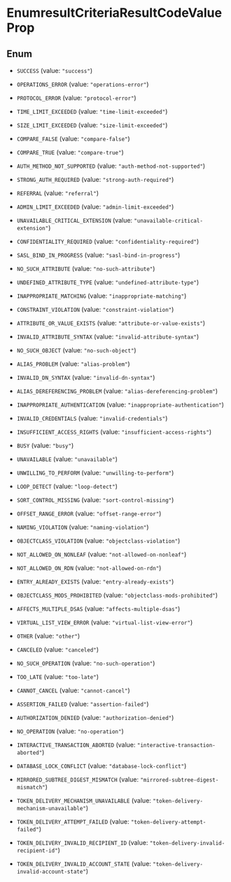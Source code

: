 

# EnumresultCriteriaResultCodeValueProp

## Enum


* `SUCCESS` (value: `"success"`)

* `OPERATIONS_ERROR` (value: `"operations-error"`)

* `PROTOCOL_ERROR` (value: `"protocol-error"`)

* `TIME_LIMIT_EXCEEDED` (value: `"time-limit-exceeded"`)

* `SIZE_LIMIT_EXCEEDED` (value: `"size-limit-exceeded"`)

* `COMPARE_FALSE` (value: `"compare-false"`)

* `COMPARE_TRUE` (value: `"compare-true"`)

* `AUTH_METHOD_NOT_SUPPORTED` (value: `"auth-method-not-supported"`)

* `STRONG_AUTH_REQUIRED` (value: `"strong-auth-required"`)

* `REFERRAL` (value: `"referral"`)

* `ADMIN_LIMIT_EXCEEDED` (value: `"admin-limit-exceeded"`)

* `UNAVAILABLE_CRITICAL_EXTENSION` (value: `"unavailable-critical-extension"`)

* `CONFIDENTIALITY_REQUIRED` (value: `"confidentiality-required"`)

* `SASL_BIND_IN_PROGRESS` (value: `"sasl-bind-in-progress"`)

* `NO_SUCH_ATTRIBUTE` (value: `"no-such-attribute"`)

* `UNDEFINED_ATTRIBUTE_TYPE` (value: `"undefined-attribute-type"`)

* `INAPPROPRIATE_MATCHING` (value: `"inappropriate-matching"`)

* `CONSTRAINT_VIOLATION` (value: `"constraint-violation"`)

* `ATTRIBUTE_OR_VALUE_EXISTS` (value: `"attribute-or-value-exists"`)

* `INVALID_ATTRIBUTE_SYNTAX` (value: `"invalid-attribute-syntax"`)

* `NO_SUCH_OBJECT` (value: `"no-such-object"`)

* `ALIAS_PROBLEM` (value: `"alias-problem"`)

* `INVALID_DN_SYNTAX` (value: `"invalid-dn-syntax"`)

* `ALIAS_DEREFERENCING_PROBLEM` (value: `"alias-dereferencing-problem"`)

* `INAPPROPRIATE_AUTHENTICATION` (value: `"inappropriate-authentication"`)

* `INVALID_CREDENTIALS` (value: `"invalid-credentials"`)

* `INSUFFICIENT_ACCESS_RIGHTS` (value: `"insufficient-access-rights"`)

* `BUSY` (value: `"busy"`)

* `UNAVAILABLE` (value: `"unavailable"`)

* `UNWILLING_TO_PERFORM` (value: `"unwilling-to-perform"`)

* `LOOP_DETECT` (value: `"loop-detect"`)

* `SORT_CONTROL_MISSING` (value: `"sort-control-missing"`)

* `OFFSET_RANGE_ERROR` (value: `"offset-range-error"`)

* `NAMING_VIOLATION` (value: `"naming-violation"`)

* `OBJECTCLASS_VIOLATION` (value: `"objectclass-violation"`)

* `NOT_ALLOWED_ON_NONLEAF` (value: `"not-allowed-on-nonleaf"`)

* `NOT_ALLOWED_ON_RDN` (value: `"not-allowed-on-rdn"`)

* `ENTRY_ALREADY_EXISTS` (value: `"entry-already-exists"`)

* `OBJECTCLASS_MODS_PROHIBITED` (value: `"objectclass-mods-prohibited"`)

* `AFFECTS_MULTIPLE_DSAS` (value: `"affects-multiple-dsas"`)

* `VIRTUAL_LIST_VIEW_ERROR` (value: `"virtual-list-view-error"`)

* `OTHER` (value: `"other"`)

* `CANCELED` (value: `"canceled"`)

* `NO_SUCH_OPERATION` (value: `"no-such-operation"`)

* `TOO_LATE` (value: `"too-late"`)

* `CANNOT_CANCEL` (value: `"cannot-cancel"`)

* `ASSERTION_FAILED` (value: `"assertion-failed"`)

* `AUTHORIZATION_DENIED` (value: `"authorization-denied"`)

* `NO_OPERATION` (value: `"no-operation"`)

* `INTERACTIVE_TRANSACTION_ABORTED` (value: `"interactive-transaction-aborted"`)

* `DATABASE_LOCK_CONFLICT` (value: `"database-lock-conflict"`)

* `MIRRORED_SUBTREE_DIGEST_MISMATCH` (value: `"mirrored-subtree-digest-mismatch"`)

* `TOKEN_DELIVERY_MECHANISM_UNAVAILABLE` (value: `"token-delivery-mechanism-unavailable"`)

* `TOKEN_DELIVERY_ATTEMPT_FAILED` (value: `"token-delivery-attempt-failed"`)

* `TOKEN_DELIVERY_INVALID_RECIPIENT_ID` (value: `"token-delivery-invalid-recipient-id"`)

* `TOKEN_DELIVERY_INVALID_ACCOUNT_STATE` (value: `"token-delivery-invalid-account-state"`)



